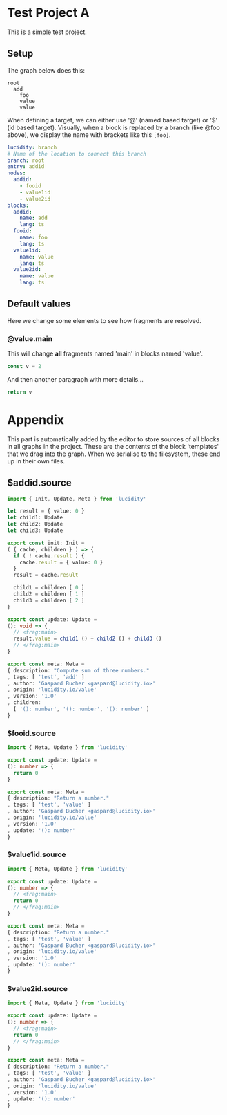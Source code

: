 # Test Project A

This is a simple test project.

## Setup

The graph below does this:

```
root
  add
    foo
    value
    value
```

When defining a target, we can either use '@' (named based target) or '$' (id based target). Visually, when a block is replaced by a branch (like @foo above), we display the name with brackets like this `[foo]`.

```yaml
lucidity: branch
# Name of the location to connect this branch
branch: root
entry: addid
nodes:
  addid:
    - fooid
    - value1id 
    - value2id
blocks:
  addid:
    name: add
    lang: ts
  fooid:
    name: foo
    lang: ts
  value1id:
    name: value
    lang: ts
  value2id:
    name: value
    lang: ts
```

## Default values

Here we change some elements to see how fragments are resolved.

### @value.main

This will change **all** fragments named 'main' in blocks named 'value'.

```ts
const v = 2
```

And then another paragraph with more details...

```ts
return v
```

# Appendix

This part is automatically added by the editor to store sources of all blocks in all graphs in the project. These are the contents of the block 'templates' that we drag into the graph. When we serialise to the filesystem, these end up in their own files.

## $addid.source

```ts
import { Init, Update, Meta } from 'lucidity'

let result = { value: 0 }
let child1: Update
let child2: Update
let child3: Update

export const init: Init =
( { cache, children } ) => {
  if ( ! cache.result ) {
    cache.result = { value: 0 }
  }
  result = cache.result

  child1 = children [ 0 ]
  child2 = children [ 1 ]
  child3 = children [ 2 ]
}

export const update: Update =
(): void => {
  // <frag:main>
  result.value = child1 () + child2 () + child3 ()
  // </frag:main>
}

export const meta: Meta =
{ description: "Compute sum of three numbers."
, tags: [ 'test', 'add' ]
, author: 'Gaspard Bucher <gaspard@lucidity.io>'
, origin: 'lucidity.io/value'
, version: '1.0'
, children:
  [ '(): number', '(): number', '(): number' ]
}
```

### $fooid.source

```ts
import { Meta, Update } from 'lucidity'

export const update: Update =
(): number => {
  return 0
}

export const meta: Meta =
{ description: "Return a number."
, tags: [ 'test', 'value' ]
, author: 'Gaspard Bucher <gaspard@lucidity.io>'
, origin: 'lucidity.io/value'
, version: '1.0'
, update: '(): number'
}
```

### $value1id.source

```ts
import { Meta, Update } from 'lucidity'

export const update: Update =
(): number => {
  // <frag:main>
  return 0
  // </frag:main>
}

export const meta: Meta =
{ description: "Return a number."
, tags: [ 'test', 'value' ]
, author: 'Gaspard Bucher <gaspard@lucidity.io>'
, origin: 'lucidity.io/value'
, version: '1.0'
, update: '(): number'
}
```

### $value2id.source

```ts
import { Meta, Update } from 'lucidity'

export const update: Update =
(): number => {
  // <frag:main>
  return 0
  // </frag:main>
}

export const meta: Meta =
{ description: "Return a number."
, tags: [ 'test', 'value' ]
, author: 'Gaspard Bucher <gaspard@lucidity.io>'
, origin: 'lucidity.io/value'
, version: '1.0'
, update: '(): number'
}
```